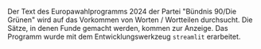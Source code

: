 Der Text des Europawahlprogramms 2024 der Partei "Bündnis 90/Die Grünen" wird auf das Vorkommen von Worten / Wortteilen 
durchsucht. Die Sätze, in denen Funde gemacht werden, kommen zur Anzeige.
Das Programm wurde mit dem Entwicklungswerkzeug `streamlit` erarbeitet. 
